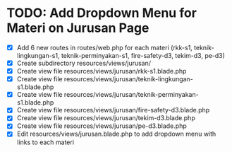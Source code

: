 # TODO: Add Dropdown Menu for Materi on Jurusan Page

- [x] Add 6 new routes in routes/web.php for each materi (rkk-s1, teknik-lingkungan-s1, teknik-perminyakan-s1, fire-safety-d3, tekim-d3, pe-d3)
- [x] Create subdirectory resources/views/jurusan/
- [x] Create view file resources/views/jurusan/rkk-s1.blade.php
- [x] Create view file resources/views/jurusan/teknik-lingkungan-s1.blade.php
- [x] Create view file resources/views/jurusan/teknik-perminyakan-s1.blade.php
- [x] Create view file resources/views/jurusan/fire-safety-d3.blade.php
- [x] Create view file resources/views/jurusan/tekim-d3.blade.php
- [x] Create view file resources/views/jurusan/pe-d3.blade.php
- [x] Edit resources/views/jurusan.blade.php to add dropdown menu with links to each materi
